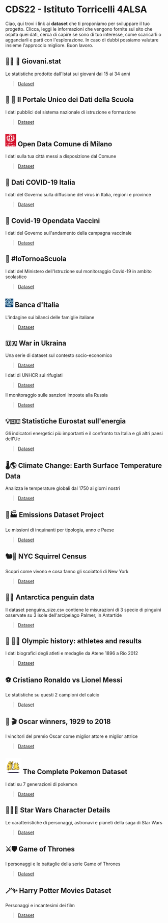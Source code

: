 # CDS22 - Istituto Torricelli 4ALSA

Ciao, qui trovi i link ai **dataset** che ti proponiamo per sviluppare il tuo progetto. Clicca, leggi le informazioni che vengono fornite sul sito che ospita quei dati, cerca di capire se sono di tuo interesse, come scaricarli o agganciarli e parti con l'esplorazione. In caso di dubbi possiamo valutare insieme l'approccio migliore. Buon lavoro.


## 👦🏾 👧 Giovani.stat
Le statistiche prodotte dall'Istat sui giovani dai 15 ai 34 anni 
> [Dataset](http://dati-giovani.istat.it/)



## 🏫 🎒 Il Portale Unico dei Dati della Scuola
I dati pubblici del sistema nazionale di istruzione e formazione
> [Dataset](https://dati.istruzione.it/opendata/opendata/catalogo/#Scuola)


## ![Comune di Milano](/assets/images/logo_comune_milano.png) Open Data Comune di Milano
I dati sulla tua città messi a disposizione dal Comune
> [Dataset](https://dati.comune.milano.it/)



## 🦠 Dati COVID-19 Italia

I dati del Governo sulla diffusione del virus in Italia, regioni e province
> [Dataset](https://github.com/pcm-dpc/COVID-19)



## 💉 Covid-19 Opendata Vaccini

I dati del Governo sull'andamento della campagna vaccinale
> [Dataset](https://github.com/italia/covid19-opendata-vaccini)


## 🚸 #IoTornoaScuola
I dati del Ministero dell'Istruzione sul monitoraggio Covid-19 in ambito scolastico
> [Dataset](https://www.istruzione.it/iotornoascuola/monitoraggi.html)


## ![Banca d'Italia](/assets/images/logo_bankitalia.jpg) Banca d'Italia

L'indagine sui bilanci delle famiglie italiane
> [Dataset](https://github.com/italia/covid19-opendata-vaccini)


## 🇺🇦 War in Ukraina

Una serie di dataset sul contesto socio-economico
> [Dataset](https://ourworldindata.org/ukraine-war)

I dati di UNHCR sui rifugiati
> [Dataset](https://data2.unhcr.org/en/situations/ukraine)

Il monitoraggio sulle sanzioni imposte alla Russia
> [Dataset](https://correctiv.org/en/latest-stories/2022/03/01/sanctions-tracker-live-monitoring-of-all-sanctions-against-russia/)


## 💡🇪🇺 Statistiche Eurostat sull'energia

Gli indicatori energetici più importanti e il confronto tra Italia e gli altri paesi dell'Ue
> [Dataset](https://ec.europa.eu/eurostat/web/energy/overview)



## 🌡️🌎 Climate Change: Earth Surface Temperature Data

Analizza le temperature globali dal 1750 ai giorni nostri
> [Dataset](https://www.bancaditalia.it/statistiche/tematiche/indagini-famiglie-imprese/bilanci-famiglie/distribuzione-microdati/index.html?dotcache=refresh)



## 🚗🏭 Emissions Dataset Project

Le missioni di inquinanti per tipologia, anno e Paese
> [Dataset](https://think.cs.vt.edu/corgis/csv/emissions/)



## 🐿️🗽 NYC Squirrel Census

Scopri come vivono e cosa fanno gli scoiattoli di New York
> [Dataset](https://github.com/rfordatascience/tidytuesday/tree/master/data/2019/2019-10-29)



## 🐧🧊 Antarctica penguin data

Il dataset penguins_size.csv contiene le misurazioni di 3 specie di pinguini osservate su 3 isole dell'arcipelago Palmer, in Antartide
> [Dataset](https://www.kaggle.com/parulpandey/palmer-archipelago-antarctica-penguin-data?select=penguins_size.csv)


## 🤺 🏊‍♀️ Olympic history: athletes and results

I dati biografici degli atleti e medaglie da Atene 1896 a Rio 2012
> [Dataset](https://public.tableau.com/s/sites/default/files/media/Resources/Summer_Olympic_medallists_1896-2008.xlsx)


## ⚽ Cristiano Ronaldo vs Lionel Messi

Le statistiche su questi 2 campioni del calcio
> [Dataset](https://www.kaggle.com/nimajehan/cristiano-ronaldo-vs-lionel-messi/data)


## 🎥 🎬 Oscar winners, 1929 to 2018

I vincitori del premio Oscar come miglior attore e miglior attrice
> [Dataset](https://www.openintro.org/data/index.php?data=oscars)



## ![Pokemon](/assets/images/jolteon.gif) The Complete Pokemon Dataset

I dati su 7 generazioni di pokemon
> [Dataset](https://www.kaggle.com/rounakbanik/pokemon?select=pokemon.csv)



## 🌌👨‍🚀 Star Wars Character Details

Le caratteristiche di personaggi, astronavi e pianeti della saga di Star Wars
> [Dataset](https://www.kaggle.com/jsphyg/star-wars)



## ⚔️🛡️ Game of Thrones

I personaggi e le battaglie della serie Game of Thrones
> [Dataset](https://data.world/data-society/game-of-thrones)


## 🪄✨ Harry Potter Movies Dataset

Personaggi e incantesimi dei film
> [Dataset](https://www.kaggle.com/maricinnamon/harry-potter-movies-dataset)
